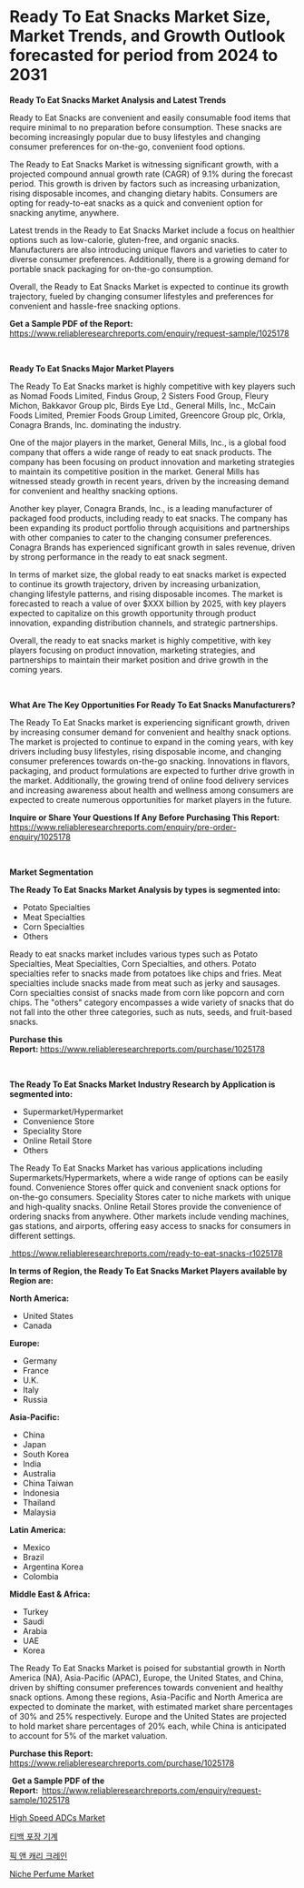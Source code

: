 <p><h1>Ready To Eat Snacks Market Size, Market Trends, and Growth Outlook forecasted for period from 2024 to 2031</h1></p><p><strong>Ready To Eat Snacks Market Analysis and Latest Trends</strong></p>
<p><p>Ready to Eat Snacks are convenient and easily consumable food items that require minimal to no preparation before consumption. These snacks are becoming increasingly popular due to busy lifestyles and changing consumer preferences for on-the-go, convenient food options.</p><p>The Ready to Eat Snacks Market is witnessing significant growth, with a projected compound annual growth rate (CAGR) of 9.1% during the forecast period. This growth is driven by factors such as increasing urbanization, rising disposable incomes, and changing dietary habits. Consumers are opting for ready-to-eat snacks as a quick and convenient option for snacking anytime, anywhere.</p><p>Latest trends in the Ready to Eat Snacks Market include a focus on healthier options such as low-calorie, gluten-free, and organic snacks. Manufacturers are also introducing unique flavors and varieties to cater to diverse consumer preferences. Additionally, there is a growing demand for portable snack packaging for on-the-go consumption.</p><p>Overall, the Ready to Eat Snacks Market is expected to continue its growth trajectory, fueled by changing consumer lifestyles and preferences for convenient and hassle-free snacking options.</p></p>
<p><strong>Get a Sample PDF of the Report:&nbsp;</strong> <a href="https://www.reliableresearchreports.com/enquiry/request-sample/1025178">https://www.reliableresearchreports.com/enquiry/request-sample/1025178</a></p>
<p>&nbsp;</p>
<p><strong>Ready To Eat Snacks Major Market Players</strong></p>
<p><p>The Ready To Eat Snacks market is highly competitive with key players such as Nomad Foods Limited, Findus Group, 2 Sisters Food Group, Fleury Michon, Bakkavor Group plc, Birds Eye Ltd., General Mills, Inc., McCain Foods Limited, Premier Foods Group Limited, Greencore Group plc, Orkla, Conagra Brands, Inc. dominating the industry.</p><p>One of the major players in the market, General Mills, Inc., is a global food company that offers a wide range of ready to eat snack products. The company has been focusing on product innovation and marketing strategies to maintain its competitive position in the market. General Mills has witnessed steady growth in recent years, driven by the increasing demand for convenient and healthy snacking options.</p><p>Another key player, Conagra Brands, Inc., is a leading manufacturer of packaged food products, including ready to eat snacks. The company has been expanding its product portfolio through acquisitions and partnerships with other companies to cater to the changing consumer preferences. Conagra Brands has experienced significant growth in sales revenue, driven by strong performance in the ready to eat snack segment.</p><p>In terms of market size, the global ready to eat snacks market is expected to continue its growth trajectory, driven by increasing urbanization, changing lifestyle patterns, and rising disposable incomes. The market is forecasted to reach a value of over $XXX billion by 2025, with key players expected to capitalize on this growth opportunity through product innovation, expanding distribution channels, and strategic partnerships.</p><p>Overall, the ready to eat snacks market is highly competitive, with key players focusing on product innovation, marketing strategies, and partnerships to maintain their market position and drive growth in the coming years.</p></p>
<p>&nbsp;</p>
<p><strong>What Are The Key Opportunities For Ready To Eat Snacks Manufacturers?</strong></p>
<p><p>The Ready To Eat Snacks market is experiencing significant growth, driven by increasing consumer demand for convenient and healthy snack options. The market is projected to continue to expand in the coming years, with key drivers including busy lifestyles, rising disposable income, and changing consumer preferences towards on-the-go snacking. Innovations in flavors, packaging, and product formulations are expected to further drive growth in the market. Additionally, the growing trend of online food delivery services and increasing awareness about health and wellness among consumers are expected to create numerous opportunities for market players in the future.</p></p>
<p><strong>Inquire or Share Your Questions If Any Before Purchasing This Report:</strong> <a href="https://www.reliableresearchreports.com/enquiry/pre-order-enquiry/1025178">https://www.reliableresearchreports.com/enquiry/pre-order-enquiry/1025178</a></p>
<p>&nbsp;</p>
<p><strong>Market Segmentation</strong></p>
<p><strong>The Ready To Eat Snacks Market Analysis by types is segmented into:</strong></p>
<p><ul><li>Potato Specialties</li><li>Meat Specialties</li><li>Corn Specialties</li><li>Others</li></ul></p>
<p><p>Ready to eat snacks market includes various types such as Potato Specialties, Meat Specialties, Corn Specialties, and others. Potato specialties refer to snacks made from potatoes like chips and fries. Meat specialties include snacks made from meat such as jerky and sausages. Corn specialties consist of snacks made from corn like popcorn and corn chips. The "others" category encompasses a wide variety of snacks that do not fall into the other three categories, such as nuts, seeds, and fruit-based snacks.</p></p>
<p><strong>Purchase this Report:&nbsp;</strong><a href="https://www.reliableresearchreports.com/purchase/1025178">https://www.reliableresearchreports.com/purchase/1025178</a></p>
<p>&nbsp;</p>
<p><strong>The Ready To Eat Snacks Market Industry Research by Application is segmented into:</strong></p>
<p><ul><li>Supermarket/Hypermarket</li><li>Convenience Store</li><li>Speciality Store</li><li>Online Retail Store</li><li>Others</li></ul></p>
<p><p>The Ready To Eat Snacks Market has various applications including Supermarkets/Hypermarkets, where a wide range of options can be easily found. Convenience Stores offer quick and convenient snack options for on-the-go consumers. Speciality Stores cater to niche markets with unique and high-quality snacks. Online Retail Stores provide the convenience of ordering snacks from anywhere. Other markets include vending machines, gas stations, and airports, offering easy access to snacks for consumers in different settings.</p></p>
<p><a href="https://www.reliableresearchreports.com/ready-to-eat-snacks-r1025178">&nbsp;https://www.reliableresearchreports.com/ready-to-eat-snacks-r1025178</a></p>
<p><strong>In terms of Region, the Ready To Eat Snacks Market Players available by Region are:</strong></p>
<p>
    <p> <strong> North America: </strong>
        <ul>
            <li>United States</li>
            <li>Canada</li>
        </ul>
        </p> 
    <p> <strong> Europe: </strong>
        <ul>
            <li>Germany</li>
            <li>France</li>
            <li>U.K.</li>
            <li>Italy</li>
            <li>Russia</li>
        </ul>
        </p> 
    <p> <strong> Asia-Pacific: </strong>
        <ul>
            <li>China</li>
            <li>Japan</li>
            <li>South Korea</li>
            <li>India</li>
            <li>Australia</li>
            <li>China Taiwan</li>
            <li>Indonesia</li>
            <li>Thailand</li>
            <li>Malaysia</li>
        </ul>
        </p> 
    <p> <strong> Latin America: </strong>
        <ul>
            <li>Mexico</li>
            <li>Brazil</li>
            <li>Argentina Korea</li>
            <li>Colombia</li>
        </ul>
        </p> 
    <p> <strong> Middle East & Africa: </strong>
        <ul>
            <li>Turkey</li>
            <li>Saudi</li>
            <li>Arabia</li>
            <li>UAE</li>
            <li>Korea</li>
        </ul>
    </p>
    </p>
<p><p>The Ready To Eat Snacks Market is poised for substantial growth in North America (NA), Asia-Pacific (APAC), Europe, the United States, and China, driven by shifting consumer preferences towards convenient and healthy snack options. Among these regions, Asia-Pacific and North America are expected to dominate the market, with estimated market share percentages of 30% and 25% respectively. Europe and the United States are projected to hold market share percentages of 20% each, while China is anticipated to account for 5% of the market valuation.</p></p>
<p><strong>Purchase this Report: </strong><a href="https://www.reliableresearchreports.com/purchase/1025178">https://www.reliableresearchreports.com/purchase/1025178</a></p>
<p>&nbsp;<strong>Get a Sample PDF of the Report:&nbsp;&nbsp;</strong><a href="https://www.reliableresearchreports.com/enquiry/request-sample/1025178">https://www.reliableresearchreports.com/enquiry/request-sample/1025178</a></p>
<p><strong></strong></p>
<p><p><a href="https://www.linkedin.com/pulse/high-speed-adcs-market-size-trends-complete-industry-overview-s9bqf?trackingId=R%2BAAvSdR%2B5zKbMeGna6RLw%3D%3D">High Speed ADCs Market</a></p><p><a href="https://github.com/Elenrrera7685/Market-Research-Report-List-1/blob/main/803590349750.md">티백 포장 기계</a></p><p><a href="https://github.com/vsn7qpua81q/Market-Research-Report-List-2/blob/main/925894249749.md">픽 앤 캐리 크레인</a></p><p><a href="https://www.linkedin.com/pulse/niche-perfume-market-size-outlook-forecast-2024-2031-whittaker-9spwe?trackingId=ZiSctktxJ3ZcmfquxTfFWw%3D%3D">Niche Perfume Market</a></p></p>